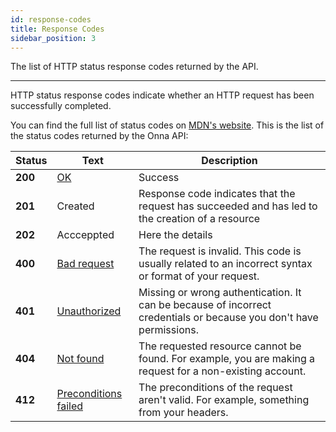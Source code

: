 ```yaml
---
id: response-codes
title: Response Codes
sidebar_position: 3
---
```


The list of HTTP status response codes returned by the API.

---

HTTP status response codes indicate whether an HTTP request has been successfully completed.

You can find the full list of status codes on [MDN's website](https://developer.mozilla.org/en-US/docs/Web/HTTP "MDN docs about HTTP status response codes"). This is the list of the status codes returned by the Onna API:

| Status   | Text | Description |
|----------|------|------|
| **200**  | [OK](https://developer.mozilla.org/en-US/docs/Web/HTTP/Status/200 "MDN docs about HTTP status response code 200") | Success |
| **201**  | Created | Response code indicates that the request has succeeded and has led to the creation of a resource |
| **202**  | Accceppted| Here the details|
| **400**  | [Bad request](https://developer.mozilla.org/en-US/docs/Web/HTTP/Status/400 "MDN docs about HTTP status response code 400") | The request is invalid. This code is usually related to an incorrect syntax or format of your request.    |
| **401**  | [Unauthorized](https://developer.mozilla.org/en-US/docs/Web/HTTP/Status/401 "MDN docs about HTTP status response code 401") | Missing or wrong authentication. It can be because of incorrect credentials or because you don't have permissions.|
| **404**  | [Not found](https://developer.mozilla.org/en-US/docs/Web/HTTP/Status/404 "MDN docs about HTTP status response code 404") | The requested resource cannot be found. For example, you are making a request for a  non-existing account. |
| **412**  | [Preconditions failed](https://developer.mozilla.org/en-US/docs/Web/HTTP/Status/412 "MDN docs about HTTP status response code 412") | The preconditions of the request aren't valid. For example, something from your headers. |
